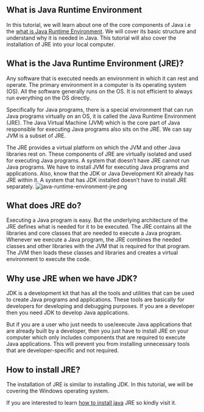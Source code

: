 ## What is Java Runtime Environment

In this tutorial, we will learn about one of the core components of Java i.e the  [what is Java Runtime Environment](https://usemynotes.com/what-is-java-runtime-environment/). We will cover its basic structure and understand why it is needed in Java. This tutorial will also cover the installation of JRE into your local computer.

## What is the Java Runtime Environment (JRE)?
Any software that is executed needs an environment in which it can rest and operate. The primary environment in a computer is its operating system (OS). All the software generally runs on the OS. It is not efficient to always run everything on the OS directly.

Specifically for Java programs, there is a special environment that can run Java programs virtually on an OS, it is called the Java Runtime Environment (JRE). The Java Virtual Machine (JVM) which is the core part of Java responsible for executing Java programs also sits on the JRE. We can say JVM is a subset of JRE.

The JRE provides a virtual platform on which the JVM and other Java libraries rest on. These components of JRE are virtually isolated and used for executing Java programs. A system that doesn’t have JRE cannot run Java programs. We have to install JVM for executing Java programs and applications. Also, know that the JDK or Java Development Kit already has JRE within it. A system that has JDK installed doesn’t have to install JRE separately.
![java-runtime-environment-jre.png](https://cdn.hashnode.com/res/hashnode/image/upload/v1614503485173/4HSDRZqqb.png)
## What does JRE do?
Executing a Java program is easy. But the underlying architecture of the JRE defines what is needed for it to be executed. The JRE contains all the libraries and core classes that are needed to execute a Java program. Whenever we execute a Java program, the JRE combines the needed classes and other libraries with the JVM that is required for that program. The JVM then loads these classes and libraries and creates a virtual environment to execute the code.

## Why use JRE when we have JDK?
JDK is a development kit that has all the tools and utilities that can be used to create Java programs and applications. These tools are basically for developers for developing and debugging purposes. If you are a developer then you need JDK to develop Java applications.

But if you are a user who just needs to use/execute Java applications that are already built by a developer, then you just have to install JRE on your computer which only includes components that are required to execute Java applications. This will prevent you from installing unnecessary tools that are developer-specific and not required.

## How to install JRE?
The installation of JRE is similar to installing JDK. In this tutorial, we will be covering the Windows operating system.

If you are interested to learn  [how to install java](https://usemynotes.com/how-to-install-java/) JRE so kindly visit it. 

<script data-name="BMC-Widget" data-cfasync="false" src="https://cdnjs.buymeacoffee.com/1.0.0/widget.prod.min.js" data-id="alimammiya" data-description="Support me on Buy me a coffee!" data-message="" data-color="#5F7FFF" data-position="Right" data-x_margin="18" data-y_margin="18"></script>

<script type="text/javascript" src="https://cdnjs.buymeacoffee.com/1.0.0/button.prod.min.js" data-name="bmc-button" data-slug="alimammiya" data-color="#FFDD00" data-emoji=""  data-font="Cookie" data-text="Buy me a coffee" data-outline-color="#000000" data-font-color="#000000" data-coffee-color="#ffffff" ></script>

<script type='text/javascript' src='https://ko-fi.com/widgets/widget_2.js'></script><script type='text/javascript'>kofiwidget2.init('Support Me on Ko-fi', '#29abe0', 'T6T53SIZZ');kofiwidget2.draw();</script> 
